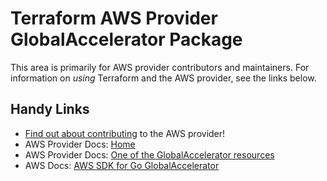 # Terraform AWS Provider GlobalAccelerator Package

This area is primarily for AWS provider contributors and maintainers. For information on _using_ Terraform and the AWS provider, see the links below.


## Handy Links

* [Find out about contributing](https://hashicorp.github.io/terraform-provider-aws/#contribute) to the AWS provider!
* AWS Provider Docs: [Home](https://registry.terraform.io/providers/hashicorp/aws/latest/docs)
* AWS Provider Docs: [One of the GlobalAccelerator resources](https://registry.terraform.io/providers/hashicorp/aws/latest/docs/resources/globalaccelerator_accelerator)
* AWS Docs: [AWS SDK for Go GlobalAccelerator](https://docs.aws.amazon.com/sdk-for-go/api/service/globalaccelerator/)
